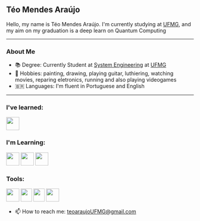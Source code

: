 ## Téo Mendes Araújo 
Hello, my name is Téo Mendes Araújo. I'm currently studying at [UFMG](https://ufmg.br/), and my aim on my graduation is a deep learn on Quantum Computing

---
### About Me
- 📚 Degree: Currently Student at [System Engineering](https://geesufmg.com/) at [UFMG](https://ufmg.br/) 
- 🎨 Hobbies: painting, drawing, playing guitar, luthiering, watching movies, reparing eletronics, running and also playing videogames
- 🇧🇷 Languages: I'm fluent in Portuguese and English
---

### I've learned:
<img src ="https://www.svgrepo.com/show/349446/markdown.svg" width="35" height="35"/>          

### I'm Learning:
<img src="https://cdn.jsdelivr.net/gh/devicons/devicon@latest/icons/c/c-original.svg" width="35" height="35"/> <img src="https://cdn.jsdelivr.net/gh/devicons/devicon@latest/icons/linux/linux-original.svg" width="35" height="35"/> <img src="https://cdn.jsdelivr.net/gh/devicons/devicon@latest/icons/cplusplus/cplusplus-original.svg" width="35" height="35"/>

### Tools: 
<img src="https://cdn.jsdelivr.net/gh/devicons/devicon@latest/icons/nixos/nixos-original.svg" width="35" height="35"/> <img src="https://upload.wikimedia.org/wikipedia/commons/1/10/2023_Obsidian_logo.svg"  width="30" height="35"/> <img src="https://cdn.jsdelivr.net/gh/devicons/devicon@latest/icons/windows8/windows8-original.svg" width="30" height="35"/> <img src="https://cdn.jsdelivr.net/gh/devicons/devicon@latest/icons/neovim/neovim-original.svg" width="35" height="35"/>
      

- 📫 How to reach me: teoaraujoUFMG@gmail.com
